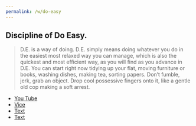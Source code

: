 ```yaml
---
permalink: /w/do-easy
---
```


## Discipline of Do Easy.


> D.E. is a way of doing. D.E. simply means doing whatever you do in the easiest most relaxed way you can manage, which is also the quickest and most efficient way, as you will find as you advance in D.E. You can start right now tidying up your flat, moving furniture or books, washing dishes, making tea, sorting papers. Don’t fumble, jerk, grab an object. Drop cool possessive fingers onto it, like a gentle old cop making a soft arrest.


- [You Tube](https://www.youtube.com/watch?v=eoOUBETTyMI)
- [Vice](https://www.vice.com/en/article/9aa3vy/do-easy-william-s-burroughs-and-gus-van-sant-show-you-how-to-get-things-done)
- [Text](https://www.fnord23.com/the-discipline-of-de-do-easy-an-essay-by-william-s-burroughs/)
- [Text](https://melancholia.typepad.com/melancholia/2009/07/do-easy.html)
